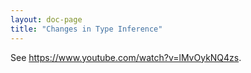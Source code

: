 ```yaml
---
layout: doc-page
title: "Changes in Type Inference"
---
```


See https://www.youtube.com/watch?v=lMvOykNQ4zs.
